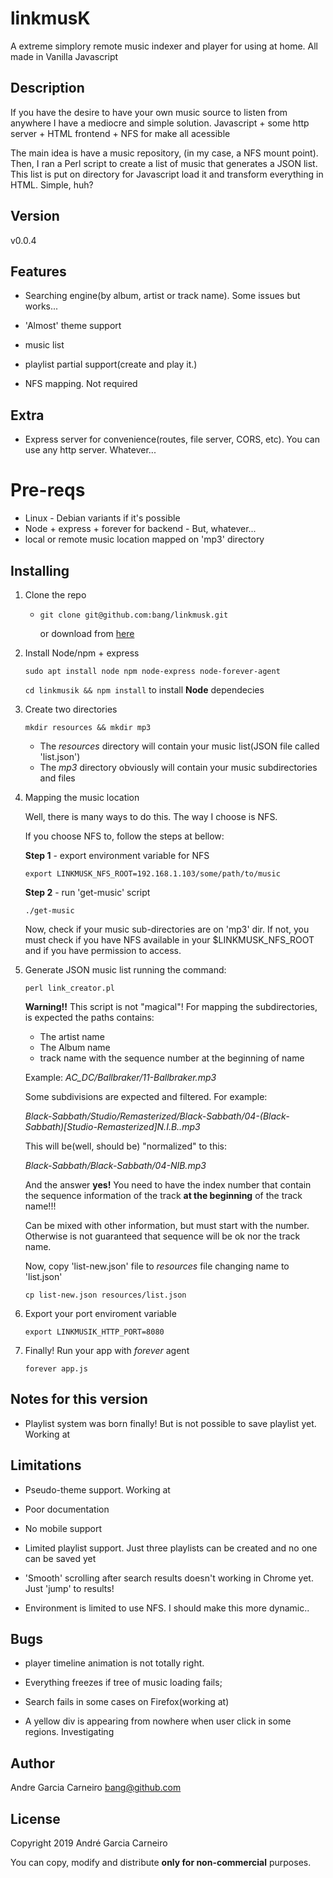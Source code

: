 # linkmusK
A extreme simplory remote music indexer and player for using at home. All made in Vanilla Javascript


## Description

If you have the desire to have your own music source to listen from anywhere I have a mediocre and simple solution. Javascript + some http server + HTML frontend + NFS for make all acessible



The main idea is have a music repository, (in my case, a NFS mount point). Then, I ran a Perl script to create a list of music that generates a JSON list. This list is put on directory for Javascript load it and transform everything in HTML. Simple, huh?



## Version

v0.0.4



## Features

* Searching engine(by album, artist or track name). Some issues but works...

* 'Almost' theme support

* music list

* playlist partial support(create and play it.)

* NFS mapping. Not required

  

## Extra

* Express server for convenience(routes, file server, CORS, etc). You can use any http server. Whatever...

  

# Pre-reqs



* Linux - Debian variants if it's possible
* Node + express + forever for backend - But, whatever... 
* local or remote music location mapped on 'mp3' directory



## Installing

1. Clone the repo

   - `git clone git@github.com:bang/linkmusk.git`

     or download from [here](https://github.com/bang/linkmusk/archive/master.zip)

     

2. Install Node/npm + express

   `sudo apt install node npm node-express node-forever-agent`

   

   `cd linkmusik && npm install` to install **Node** dependecies

   

3. Create two directories

   `mkdir resources && mkdir mp3`

   
   * The *resources* directory will contain your music list(JSON file called 'list.json')
   * The *mp3* directory obviously will contain your music subdirectories and files

   

4. Mapping the music location

   

   Well, there is many ways to do this. The way I choose is NFS.

   If you choose NFS to, follow the steps at bellow:

   

   **Step 1** - export environment variable for NFS

   `export LINKMUSK_NFS_ROOT=192.168.1.103/some/path/to/music`

   

   **Step 2** - run 'get-music' script

   `./get-music`

   

   Now, check if your music sub-directories are on 'mp3' dir. If not, you must check if you have NFS available in your $LINKMUSK_NFS_ROOT and if you have permission to access.

   

5. Generate JSON music list running the command:

   `perl link_creator.pl`

   

   **Warning!!** This script is not "magical"! For mapping the subdirectories, is expected the paths contains:

   

   * The artist name
   * The Album name
   * track name with the sequence number at the beginning of name

   

   Example: *AC_DC/Ballbraker/11-Ballbraker.mp3*

   

   Some subdivisions are expected and filtered. For example:

   

   *Black-Sabbath/Studio/Remasterized/Black-Sabbath/04-(Black-Sabbath)[Studio-Remasterized]N.I.B..mp3*

   

   This will be(well, should be) "normalized" to this:

   

   *Black-Sabbath/Black-Sabbath/04-NIB.mp3*

   

   And the answer **yes!** You need to have the index number that contain the sequence information of the track **at the beginning** of the track name!!! 

   

   Can be mixed with other information, but must start with the number. Otherwise is not guaranteed that sequence will be ok nor the track name. 

   

   Now, copy 'list-new.json' file to *resources* file changing name to 'list.json'

   `cp list-new.json resources/list.json`

   

6. Export your port enviroment variable

   `export LINKMUSIK_HTTP_PORT=8080`

   

7. Finally! Run your app with *forever* agent

   `forever app.js`







## Notes for this version

* Playlist system was born finally! But is not possible to save playlist yet. Working at

  


## Limitations

* Pseudo-theme support. Working at

* Poor documentation

* No mobile support

* Limited playlist support. Just three playlists can be created and no one can be saved yet

* 'Smooth' scrolling after search results doesn't working in Chrome yet. Just 'jump' to results!

* Environment is limited to use NFS. I should make this more dynamic.. 
  

## Bugs

* player timeline animation is not totally right.

* Everything freezes if tree of music loading fails;

* Search fails in some cases on Firefox(working at)

* A yellow div is appearing from nowhere when user click in some regions. Investigating

  


## Author

Andre Garcia Carneiro bang@github.com



## License

Copyright 2019 André Garcia Carneiro


You can copy, modify and distribute **only for non-commercial** purposes.



